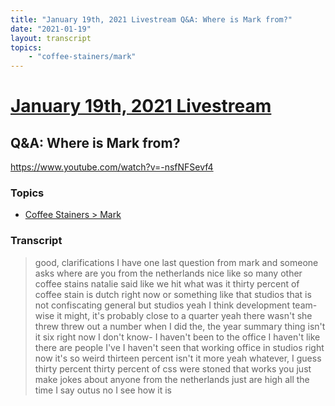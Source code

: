```yaml
---
title: "January 19th, 2021 Livestream Q&A: Where is Mark from?"
date: "2021-01-19"
layout: transcript
topics:
    - "coffee-stainers/mark"
---
```

# [January 19th, 2021 Livestream](../2021-01-19.md)
## Q&A: Where is Mark from?
https://www.youtube.com/watch?v=-nsfNFSevf4

### Topics
* [Coffee Stainers > Mark](../topics/coffee-stainers/mark.md)

### Transcript

> good, clarifications I have one last question from mark and someone asks where are you from the netherlands nice like so many other coffee stains natalie said like we hit what was it thirty percent of coffee stain is dutch right now or something like that studios that is not confiscating general but studios yeah I think development team-wise it might, it's probably close to a quarter yeah there wasn't she threw threw out a number when I did the, the year summary thing isn't it six right now I don't know- I haven't been to the office I haven't like there are people I've I haven't seen that working office in studios right now it's so weird thirteen percent isn't it more yeah whatever, I guess thirty percent thirty percent of css were stoned that works you just make jokes about anyone from the netherlands just are high all the time I say outus no I see how it is
